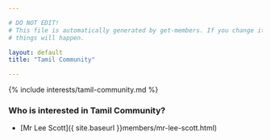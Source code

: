 ```yaml
---

# DO NOT EDIT!
# This file is automatically generated by get-members. If you change it, bad
# things will happen.

layout: default
title: "Tamil Community"

---
```


{% include interests/tamil-community.md %}

### Who is interested in Tamil Community?


* [Mr Lee Scott]({ site.baseurl }}members/mr-lee-scott.html)
